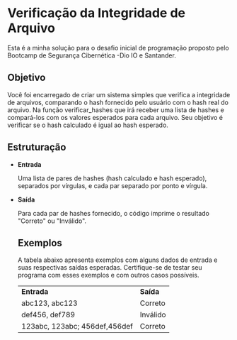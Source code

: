 <h1>Verificação da Integridade de Arquivo</h1>

Esta é a minha solução para o desafio inicial de programação proposto pelo Bootcamp de Segurança Cibernética -Dio IO e Santander.

<h2>Objetivo</h2>

Você foi encarregado de criar um sistema simples que verifica a integridade de arquivos, comparando o hash fornecido pelo usuário com o hash real do arquivo. Na função verificar_hashes que irá receber uma lista de hashes e compará-los com os valores esperados para cada arquivo. Seu objetivo é verificar se o hash calculado é igual ao hash esperado.

<h2>Estruturação</h2>

+ <b>Entrada</b>
  
  Uma lista de pares de hashes (hash calculado e hash esperado), separados por vírgulas, e cada par separado por ponto e vírgula.

+ <b>Saída</b>
  
  Para cada par de hashes fornecido, o código imprime o resultado "Correto" ou "Inválido".

  <h2>Exemplos</h2>

  A tabela abaixo apresenta exemplos com alguns dados de entrada e suas respectivas saídas esperadas. Certifique-se de testar seu programa com esses exemplos e com outros casos possíveis.

  <table text-align: center>
    <tr>
      <td ><b>Entrada</b></td>
      <td ><b>Saída</b></td>
    </tr>

    <tr>
      <td>abc123, abc123</td>
      <td>Correto</td>
    </tr>

    <tr>
      <td>def456, def789</td>
      <td>Inválido</td>
    </tr>

     <tr>
      <td>123abc, 123abc; 456def,456def</td>
      <td>Correto</td>
    </tr>

  </table>
